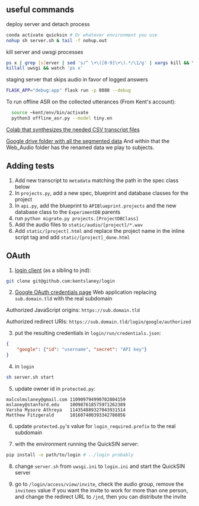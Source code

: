 ## useful commands
deploy server and detach process
```bash
conda activate quicksin # Or whatever environment you use
nohup sh server.sh & tail -f nohup.out
```
kill server and uwsgi processes
```bash
ps x | grep [s]erver | sed 's/^ \+\([0-9]\+\).*/\1/g' | xargs kill && \
killall uwsgi && watch 'ps x'
```
staging server that skips audio in favor of logged answers
```bash
FLASK_APP="debug:app" flask run -p 8088 --debug
```

To run offline ASR on the collected utterances (From Kent's account):
```bash
  source ~kent/env/bin/activate
  python3 offline_asr.py --model tiny.en
```

[Colab that synthesizes the needed CSV transcript files](
https://colab.research.google.com/drive/1EOPHV74jawtxrZSQh94Dp5AFAGFt0Pkn?usp=sharing)

[Google drive folder with all the segmented data](
https://drive.google.com/drive/folders/1XfQn3eAjBY6h9Q7wruck7zqJVS7cCEQG)
And within that the Web_Audio folder has the renamed data we play to subjects.

## Adding tests
1) Add new transcript to `metadata` matching the path in the spec class below
2) In `projects.py`, add a new spec, blueprint and database classes for the
project
3) In `api.py`, add the blueprint to `APIBlueprint.projects` and the new
database class to the `ExperimentDB` parents
4) run `python migrate.py projects.[ProjectDBClass]`
5) Add the audio files to `static/audio/[project]/*.wav`
6) Add `static/[project].html` and replace the project name in the inline script
tag and add `static/[project]_done.html`

## OAuth
1) [login client](https://github.com/kentslaney/login/) (as a sibling to jnd):
```bash
git clone git@github.com:kentslaney/login
```

2) [Google OAuth credentials page](
https://console.cloud.google.com/apis/credentials) Web application replacing
`sub.domain.tld` with the real subdomain

Authorized JavaScript origins: `https://sub.domain.tld`

Authorized redirect URIs: `https://sub.domain.tld/login/google/authorized`

3) put the resulting credentials in `login/run/credentials.json`:
```json
{
    "google": {"id": "username", "secret": "API key"}
}
```

4) in `login`
```bash
sh server.sh start
```

5) update owner id in `protected.py`:
```
malcolmslaney@gmail.com 110909794990702804159
mslaney@stanford.edu    100987618575971262389
Varsha Mysore Athreya   114354889327043931514
Matthew Fitzgerald      101607400393342786056
```

6) update `protected.py`'s value for `login_required.prefix` to the real
subdomain

7) with the environment running the QuickSIN server:
```bash
pip install -e path/to/login # ../login probably
```

8) change `server.sh` from `uwsgi.ini` to `login.ini` and start the QuickSIN
server

9) go to `/login/access/view/invite`, check the audio group, remove the
`invitees` value if you want the invite to work for more than one person,
and change the redirect URL to `/jnd`, then you can distribute the invite
